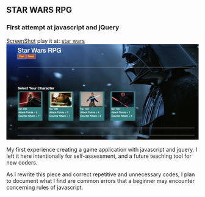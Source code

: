 
## STAR WARS RPG
### First attempt at javascript and jQuery
[ScreenShot](https://raw.githubusercontent.com/IamGiel/star-wars/master/assets/images/starScreen.png)
play it at: [star wars]( https://iamgiel.github.io/star-wars/)
![](https://raw.githubusercontent.com/IamGiel/star-wars/master/assets/images/starScreen.png)



 My first experience creating a game application with javascript and jquery.  I left it here intentionally for self-assessment, and a future teaching tool for new coders.

As I rewrite this piece and correct repetitive and unnecessary codes, I plan to document what I find are common errors that a beginner may encounter concerning rules of javascript.


